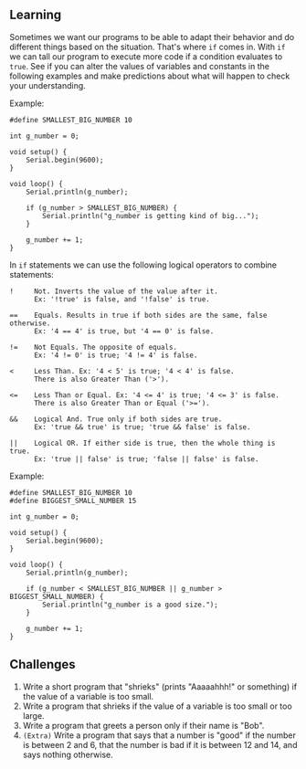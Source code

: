 ## Learning
Sometimes we want our programs to be able to adapt their behavior and do
different things based on the situation. That's where `if` comes in. With
`if` we can tall our program to execute more code if a condition evaluates to
`true`. See if you can alter the values of variables and constants in the
following examples and make predictions about what will happen to check your
understanding.

Example:
```
#define SMALLEST_BIG_NUMBER 10

int g_number = 0;

void setup() {
    Serial.begin(9600);
}

void loop() {
    Serial.println(g_number);

    if (g_number > SMALLEST_BIG_NUMBER) {
        Serial.println("g_number is getting kind of big...");
    }

    g_number += 1;
}
```

In `if` statements we can use the following logical operators to combine
statements:
```
!     Not. Inverts the value of the value after it.
      Ex: '!true' is false, and '!false' is true.

==    Equals. Results in true if both sides are the same, false otherwise.
      Ex: '4 == 4' is true, but '4 == 0' is false.

!=    Not Equals. The opposite of equals.
      Ex: '4 != 0' is true; '4 != 4' is false.

<     Less Than. Ex: '4 < 5' is true; '4 < 4' is false.
      There is also Greater Than ('>').

<=    Less Than or Equal. Ex: '4 <= 4' is true; '4 <= 3' is false.
      There is also Greater Than or Equal ('>=').

&&    Logical And. True only if both sides are true.
      Ex: 'true && true' is true; 'true && false' is false.

||    Logical OR. If either side is true, then the whole thing is true.
      Ex: 'true || false' is true; 'false || false' is false.
```

Example:
```
#define SMALLEST_BIG_NUMBER 10
#define BIGGEST_SMALL_NUMBER 15

int g_number = 0;

void setup() {
    Serial.begin(9600);
}

void loop() {
    Serial.println(g_number);

    if (g_number < SMALLEST_BIG_NUMBER || g_number > BIGGEST_SMALL_NUMBER) {
        Serial.println("g_number is a good size.");
    }

    g_number += 1;
}
```

## Challenges
1. Write a short program that "shrieks" (prints "Aaaaahhh!" or something) if
   the value of a variable is too small.
2. Write a program that shrieks if the value of a variable is too small or too
   large.
3. Write a program that greets a person only if their name is "Bob".
4. `(Extra)` Write a program that says that a number is "good" if the number is
   between 2 and 6, that the number is bad if it is between 12 and 14, and says
   nothing otherwise.
